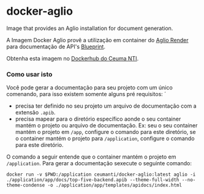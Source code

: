 # docker-aglio

Image that provides an Aglio installation for document generation.

A Imagem Docker Aglio provê a utilização em container do [Aglio Render](https://github.com/danielgtaylor/aglio) para documentação de API's [Blueprint](https://apiblueprint.org/).

Obtenha esta imagem no [Dockerhub do Ceuma NTI](https://hub.docker.com/r/ceumanti/docker-aglio).

### Como usar isto

Você pode gerar a documentação para seu projeto com um único comenando, para isso existem somente alguns pré requisitos:
´
- precisa ter definido no seu projeto um arquivo de documentação com a extensão `.apib`.
- precisa mapear para o diretório específico aonde o seu container mantém o projeto ou arquivo de documentação.
Ex: seu o seu container mantém o projeto em `/app`, configure o comando para este diretório, se o container mantém o projeto para `/application`, configure o comando para este diretório.

O comando a seguir entende que o container mantém o projeto em `/application`. Para gerar a documentação sexecute o seguinte comando:

`docker run -v $PWD:/application ceumanti/docker-aglio:latest aglio -i ./application/app/docs/top-five-backend.apib --theme-full-width --no-theme-condense -o ./application/app/templates/apidocs/index.html`

